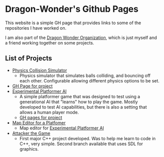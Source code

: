# Dragon-Wonder's Github Pages

This website is a simple GH page that provides links to some of the repositories I have worked on. 

I am also part of the [Dragon Wonder Organization](https://github.com/Dragon-Wonder), which is just myself and a friend working together on some projects.

## List of Projects

* [Physics Collision Simulator](https://github.com/Dragon-Wonder/Physics-Collision-Simulator)
	* Physics simulator that simulates balls colliding, and bouncing off each other. Configurable allowing different physics options to be set. 
* [GH Page for project](https://dragon-wonder.github.io/Physics-Collision-Simulator)
* [Experimental Platformer AI](https://github.com/Dragon-Wonder/Experimental-Platformer-AI)
	* A simple platformer game that was designed to test using a generational AI that "learns" how to play the game. Mostly developed to test AI capabilities, but there is also a setting that allows a human player mode.
	* [GH pages for project](https://dragon-wonder.github.io/Experimental-Platformer-AI)
* [Map Editor for a Platfomer](https://github.com/Dragon-Wonder/Platformer-Map-Editor)
	* Map editor for [Experimental Platformer AI](https://github.com/Dragon-Wonder/Experimental-Platformer-AI)
* [Attacker the Game](https://github.com/Dragon-Wonder/Attacker-The-Game)
	* First major C++ project developed. Was to help me learn to code in C++, very simple. Second branch available that uses SDL for graphics. 

